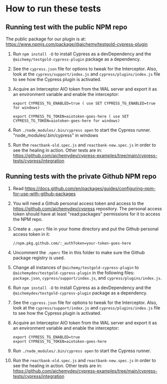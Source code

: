# How to run these tests

## Running test with the public NPM repo

The public package for our plugin is at:
https://www.npmjs.com/package/@aichemy/testgold-cypress-plugin

1. Run `npm install -D` to install Cypress as a devDependency and the
   `@aichemy/testgold-cypress-plugin` package as a dependency.

2. See the `cypress.json` file for options to tweak for the Interceptor. Also,
   look at the `cypress/support/index.js` and `cypress/plugins/index.js` file to
   see how the Cypress plugin is activated.

3. Acquire an Interceptor AIO token from the WAL server and export it as an
   environment variable and enable the interceptor:

   ```
   export CYPRESS_TG_ENABLED=true ( use SET CYPRESS_TG_ENABLED=true for windows)
   
   export CYPRESS_TG_TOKEN=aiotoken-goes-here ( use SET CYPRESS_TG_TOKEN=aiotoken-goes-here for windows)
   ```

4. Run `./node_modules/.bin/cypress open` to start the Cypress runner.
 "node_modules/.bin/cypress" in windows

5. Run the `reactbank-old.spec.js` and `reactbank-new.spec.js` in order to see
   the healing in action. Other tests are in: 
   https://github.com/aichemydev/cypress-examples/tree/main/cypress-tests/cypress/integration


## Running tests with the private Github NPM repo

1. Read
   https://docs.github.com/en/packages/guides/configuring-npm-for-use-with-github-packages

2. You will need a Github personal access token and access to the
   https://github.com/aichemydev/cypress repository. The personal access token
   should have at least "read:packages" permissions for it to access the NPM repo.

3. Create a `.npmrc` file in your home directory and put the Github personal
   access token in it:

   ```
   //npm.pkg.github.com/:_authToken=your-token-goes-here
   ```

4. Uncomment the `.npmrc` file in this folder to make sure the Github package
   registry is used.

5. Change all instances of `@aichemy/testgold-cypress-plugin` to
   `@aichemydev/testgold-cypress-plugin` in the following files: `package.json`,
   `cypress/support/index.js`, and `cypress/plugins/index.js`.

6. Run `npm install -D` to install Cypress as a devDependency and the
   `@aichemydev/testgold-cypress-plugin` package as a dependency.

7. See the `cypress.json` file for options to tweak for the Interceptor. Also,
   look at the `cypress/support/index.js` and `cypress/plugins/index.js` file to
   see how the Cypress plugin is activated.

8. Acquire an Interceptor AIO token from the WAL server and export it as an
   environment variable and enable the interceptor:

   ```
   export CYPRESS_TG_ENABLED=true
   export CYPRESS_TG_TOKEN=aiotoken-goes-here
   ```

9. Run `./node_modules/.bin/cypress open` to start the Cypress runner.

10. Run the `reactbank-old.spec.js` and `reactbank-new.spec.js` in order to see
   the healing in action. Other tests are in: https://github.com/aichemydev/cypress-examples/tree/main/cypress-tests/cypress/integration
